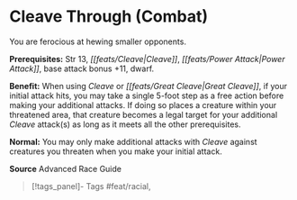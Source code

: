 ﻿---
cssclass: [feats]

---
# Cleave Through (Combat)

You are ferocious at hewing smaller opponents.

**Prerequisites:** Str 13, _[[feats/Cleave|Cleave]]_, _[[feats/Power Attack|Power Attack]]_, base attack bonus +11, dwarf.

**Benefit:** When using _Cleave_ or _[[feats/Great Cleave|Great Cleave]]_, if your initial attack hits, you may take a single 5-foot step as a free action before making your additional attacks. If doing so places a creature within your threatened area, that creature becomes a legal target for your additional _Cleave_ attack(s) as long as it meets all the other prerequisites.

**Normal:** You may only make additional attacks with _Cleave_ against creatures you threaten when you make your initial attack.

**Source** Advanced Race Guide
>[!tags_panel]- Tags
> #feat/racial, 
